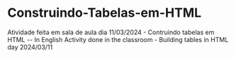# Construindo-Tabelas-em-HTML
Atividade feita em sala de aula dia 11/03/2024 - Contruindo tabelas em HTML -- In English Activity done in the classroom - Building tables in HTML day 2024/03/11
